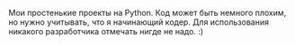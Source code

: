 Мои простенькие проекты на Python. Код может быть немного плохим, но нужно учитывать, что я начинающий кодер.
Для использования никакого разработчика отмечать нигде не надо. :)
